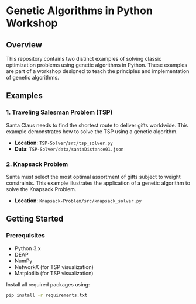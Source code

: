 # Genetic Algorithms in Python Workshop

## Overview
This repository contains two distinct examples of solving classic optimization problems using genetic algorithms in Python. These examples are part of a workshop designed to teach the principles and implementation of genetic algorithms.

## Examples

### 1. Traveling Salesman Problem (TSP)
Santa Claus needs to find the shortest route to deliver gifts worldwide. This example demonstrates how to solve the TSP using a genetic algorithm.

- **Location**: `TSP-Solver/src/tsp_solver.py`
- **Data**: `TSP-Solver/data/santaDistance01.json`

### 2. Knapsack Problem
Santa must select the most optimal assortment of gifts subject to weight constraints. This example illustrates the application of a genetic algorithm to solve the Knapsack Problem.

- **Location**: `Knapsack-Problem/src/knapsack_solver.py`

## Getting Started

### Prerequisites
- Python 3.x
- DEAP
- NumPy
- NetworkX (for TSP visualization)
- Matplotlib (for TSP visualization)

Install all required packages using:

```bash
pip install -r requirements.txt
